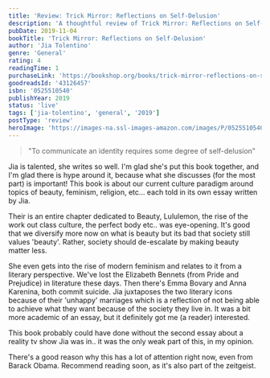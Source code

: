 ```yaml
---
title: 'Review: Trick Mirror: Reflections on Self-Delusion'
description: 'A thoughtful review of Trick Mirror: Reflections on Self-Delusion by Jia Tolentino'
pubDate: 2019-11-04
bookTitle: 'Trick Mirror: Reflections on Self-Delusion'
author: 'Jia Tolentino'
genre: 'General'
rating: 4
readingTime: 1
purchaseLink: 'https://bookshop.org/books/trick-mirror-reflections-on-self-delusion/9780525510543'
goodreadsId: '43126457'
isbn: '0525510540'
publishYear: 2019
status: 'live'
tags: ['jia-tolentino', 'general', '2019']
postType: 'review'
heroImage: 'https://images-na.ssl-images-amazon.com/images/P/0525510540.01.L.jpg'
---
```


> "To communicate an identity requires some degree of self-delusion"

Jia is talented, she writes so well. I'm glad she's put this book together, and I'm glad there is hype around it, because what she discusses (for the most part) is important! This book is about our current culture paradigm around topics of beauty, feminism, religion, etc... each told in its own essay written by Jia.

Their is an entire chapter dedicated to Beauty, Lululemon, the rise of the work out class culture, the perfect body etc.. was eye-opening. It's good that we diversify more now on what is beauty but its bad that society still values 'beauty'. Rather, society should de-escalate by making beauty matter less.

She even gets into the rise of modern feminism and relates to it from a literary perspective. We've lost the Elizabeth Bennets (from Pride and Prejudice) in literature these days. Then there's Emma Bovary and Anna Karenina, both commit suicide. Jia juxtaposes the two literary icons because of their 'unhappy' marriages which is a reflection of not being able to achieve what they want because of the society they live in. It was a bit more academic of an essay, but it definitely got me (a reader) interested.

This book probably could have done without the second essay about a reality tv show Jia was in.. it was the only weak part of this, in my opinion. 

There's a good reason why this has a lot of attention right now, even from Barack Obama. Recommend reading soon, as it's also part of the zeitgeist.